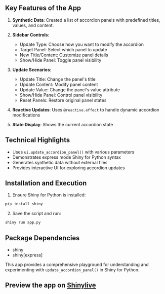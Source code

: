 ## Key Features of the App

1. **Synthetic Data**: Created a list of accordion panels with predefined titles, values, and content.

2. **Sidebar Controls**:
   - Update Type: Choose how you want to modify the accordion
   - Target Panel: Select which panel to update
   - New Title/Content: Customize panel details
   - Show/Hide Panel: Toggle panel visibility

3. **Update Scenarios**:
   - Update Title: Change the panel's title
   - Update Content: Modify panel content
   - Update Value: Change the panel's value attribute
   - Show/Hide Panel: Control panel visibility
   - Reset Panels: Restore original panel states

4. **Reactive Updates**: Uses `@reactive.effect` to handle dynamic accordion modifications

5. **State Display**: Shows the current accordion state

## Technical Highlights

- Uses `ui.update_accordion_panel()` with various parameters
- Demonstrates express mode Shiny for Python syntax
- Generates synthetic data without external files
- Provides interactive UI for exploring accordion updates

## Installation and Execution

1. Ensure Shiny for Python is installed:
```bash
pip install shiny
```

2. Save the script and run:
```bash
shiny run app.py
```

## Package Dependencies
- shiny
- shiny[express]

This app provides a comprehensive playground for understanding and experimenting with `update_accordion_panel()` in Shiny for Python.
## Preview the app on [Shinylive](https://shinylive.io/py/app/#h=0&code=NobwRAdghgtgpmAXAAjFADugdOgnmAGlQGMB7CAFzkqVQDMAnUmZAZwAsBLCXZTmdKQYVkDOFGIVOANzgAdCI2ZsuPLHAAe6Ma1Z8BQkd3QBXCkROcFCgMTIAyrkrs4U4sgAmUClGR0hyBJkDB6c5MjoUBBwADasCkFCoeQA+l4+yAC8yMAKyPnIIHJgUhQx8rTF9nCSYRDIAIIx6OxQxUTF0lAxJhUoxd0tbYTIxWSU1BTF-WAAIq5QnHGBAEakZo3NrWw1UuTFAL4EeQVFJZxlfaNg1bXhAEIL7dddPVfFK08jY+RUlNPXACSEFYnAA5uwKHpuBRSMhHhlWLs6odjvVTsVSuUAVVkeEAOKwGDDDpgV69HFgMFEknXcZ-KaVMAAUS0MSE3jqyFIdGQhJgxJ2dwgqJO+TOWPeNzx9XmMR8z063QpTI8sQV3zA9MmlPmcHQnhkcD4lDhcsRMtF6PFmIu2KZtz29WZ6FB7JFmvJUv1bv2mu1-yZAFUIGqGKwfKHuGDkC7ffUkcLDgoALrWCB2AAKUDBxqRFBM6AUlhwObgKVI6ChAApJZlig1iMFkvUg+h0sbMzEoLgwUwTKHnnQlt2VuVMgAVBi9ACU6bs9k4apWUAYyAA7hd2Mh6UwYibTFCFJuKNuS6Dl6vqzPEGLkCXjGYUgwoMkUiszLCQdW7wVroWOxSChcHQCoOmtP9rjbDtkAnECwNGCC-1yJDIPyYpoO8Y0JztBDfzQqD2yw5AAGFfh1b5ULQjCiKoZAADVlTwqjIKqdhSHXAB6AAJJdOyiWJFRYv9igAJTgfNkGzaI4mKfD8jTCC5wgu8HwgQ8UiRcpagALzgH8WMxVdcwoFJIhkoSCOuCdjNcKSBJiSyCOAczYmAAByL13JTPwAlc-duECJskjqNJvCgRS-2UkSILUjSqA0Cgf0gOB1yA3DFTAAA5VLYNw5Bq04XkMHQGJOGIKAxzgOcRlKiQ4HYmIw3rFkJjXaJ12QSVimigo4qfBKkuKDqUgDRlSRyzqyImSgCqKwJMDKiqqpqog6uIBrSCauAGBa5k2uQDqd3IwNevyfrTOIFxiAAazWDRko4DizIczL7HYzrpMEkYvUnadqvnZAAFlFnqRIQhRCATzPTgsHBltCo8Fq1RgUgUnhlERhgEx5U4Uq4D+2dbwg-w138k0gubUL0igYmrOh+9YYx1J-OrfyPMlbyiF+9nPKY7yb3kyDebG7zAfEiQpFkZA4DoOhdi6uFWlDcpKZC8IAKw+IIAAATESWjXUOXdgUPXxFqWR1FkShCvUswsE1qggPg5S1V5R3y2ZiBrzpvraPLYDQKyA97Y953QOvO8fAYEyXpk4PHwoLBo9j1mzsQv95rDwPjUybIaJgnDLmmIWRslBO7aTsvcOvbk1zoAusI8QoU9cOPYiwCr0AubpOD068Djy4uwCFksw699uYgMqyRLAFG0a9pyZ662zTP88Dl-yOtq+Llj07vWIs-98Pc-zsBMLo6aGRLliRrGivDywO+TqSmc678YpJuOmaRFJlvV8np3DAPcyr9xnIPRMTo5IsTHsfCerMhaz3nujYKEM-Qb03q3NeDkMHL2fj-IW+8IKH3dsfHOWQz4X2NIxN4N8rIjS9MHBuKU0ogCwZPA40CrKwMAvAhy09N7FGQYvSim8V4xzbuvDOm9foMKYoQu8B8yqkMAuQvO1x3ocR4nxeyFkkBCyemlCMxFsiJywIYyekcYGw3HqglsljEEFCEXAVGKCqboOkcvdhUjHH5EMZkCxxiqAKJUsQ5R94yHwQodccSkkvqyX0SxOwsS7LdH3P5PQsIuouE4GuIQ4JuDdDYD4YJLE-7k0ChPGmvtl48Kwm49WEAHHCQIs41xIjcFiIiA5DyXkUydLEXWXmnN+meK6TzHpfM3hczGWIgAVC5SZosUw+WQHYIMSJkALJ8lkyIuhv4MkCHoXwghQROiKcZEw8B-gtPyMpWwyBxKhh2juEwDAxCzS9sUrCpt9YWzgEAmIxAFBu2QLHCeQT9KCwgmIAsDB6jMJIm8j5IhGzuPqPYEpcAUAgDMcIuxdQB7QIebMTgrA6q8C+ZC48W5GZAJCD7VSsMKohBSC4V8O1kposaQ4LFPU7zgoJakSF14wBHEKJAWACAUBgDEAAR0sGIa5UJk6JRGFqF+tAR4QGJBQUqpAyicBWAoCAVy8AKHMl4bWvjUAHBTEAA)
